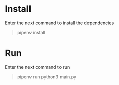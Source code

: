 # Install
Enter the next command to install the dependencies
> pipenv install

# Run
Enter the next command to run
> pipenv run python3 main.py
